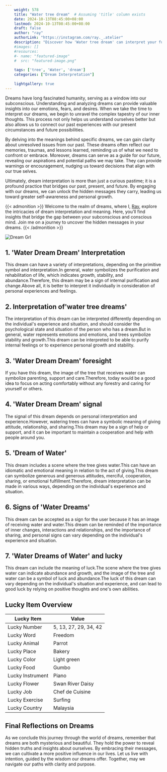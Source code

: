 ```yaml
---
    weight: 578
    title: "Water tree dream"  # Assuming 'title' column exists
    date: 2024-10-13T08:45:00+08:00
    lastmod: 2024-10-13T08:45:00+08:00
    draft: false
    author: "ray"
    authorLink: "https://instagram.com/ray._.atelier"
    description: "Discover how 'Water tree dream' can interpret your future and uncover its significant meanings in your life."
    #images: []
    #resources:
    #- name: "featured-image"
    #  src: "featured-image.png"
    
    tags: ['tree', 'Water', 'dream']
    categories: ["Dream Interpretation"]
    
    lightgallery: true
---
```

    
Dreams have long fascinated humanity, serving as a window into our subconscious. Understanding and analyzing dreams can provide valuable insights into our emotions, fears, and desires. When we take the time to interpret our dreams, we begin to unravel the complex tapestry of our inner thoughts. This process not only helps us understand ourselves better but also allows us to connect our past experiences with our present circumstances and future possibilities.

By delving into the meanings behind specific dreams, we can gain clarity about unresolved issues from our past. These dreams often reflect our memories, traumas, and lessons learned, reminding us of what we need to confront or embrace. Moreover, dreams can serve as a guide for our future, revealing our aspirations and potential paths we may take. They can provide warnings or encouragement, nudging us toward decisions that align with our true selves.

Ultimately, dream interpretation is more than just a curious pastime; it is a profound practice that bridges our past, present, and future. By engaging with our dreams, we can unlock the hidden messages they carry, leading us toward greater self-awareness and personal growth.

{{< admonition >}}
Welcome to the realm of dreams, where I, [Ray](https://instagram.com/ray._.atelier), explore the intricacies of dream interpretation and meaning. Here, you’ll find insights that bridge the gap between your subconscious and conscious mind. Join me on a journey to uncover the hidden messages in your dreams.
{{< /admonition >}}

![Dream Grl](https://cdn.pixabay.com/photo/2017/11/02/03/35/gothic-2910057_1280.jpg "Dream Grl")

## 1. 'Water Dream Dream' Interpretation
This dream can have a variety of interpretations, depending on the primitive symbol and interpretation.In general, water symbolizes the purification and rehabilitation of life, which indicates growth, stability, and abundance.Therefore, this dream may be a sign of internal purification and change.Above all, it is better to interpret it individually in consideration of personal experiences and feelings.

## 2. Interpretation of'water tree dreams'
The interpretation of this dream can be interpreted differently depending on the individual's experience and situation, and should consider the psychological state and situation of the person who has a dream.But in general, water represents emotions and emotions, and trees symbolize stability and growth.This dream can be interpreted to be able to purify internal feelings or to experience personal growth and stability.

## 3. 'Water Dream Dream' foresight
If you have this dream, the image of the tree that receives water can symbolize parenting, support and care.Therefore, today would be a good idea to focus on acting comfortably without any forestry and caring for yourself or others.

## 4. 'Water Dream Dream' signal
The signal of this dream depends on personal interpretation and experience.However, watering trees can have a symbolic meaning of giving attitude, relationship, and sharing.This dream may be a sign of help or support, and it can be important to maintain a cooperation and help with people around you.

## 5. 'Dream of Water'
This dream includes a scene where the tree gives water.This can have an idiomatic and emotional meaning in relation to the act of giving.This dream can symbolize generous and generous attitudes, merciful, cooperation, sharing, or emotional fulfillment.Therefore, dream interpretation can be made in various ways, depending on the individual's experience and situation.

## 6. Signs of 'Water Dreams'
This dream can be accepted as a sign for the user because it has an image of receiving water and water.This dream can be reminded of the importance of inner changes, interactions and relationships, and the importance of sharing, and personal signs can vary depending on the individual's experience and situation.

## 7. 'Water Dreams of Water' and lucky
This dream can include the meaning of luck.The scene where the tree gives water can indicate abundance and growth, and the image of the tree and water can be a symbol of luck and abundance.The luck of this dream can vary depending on the individual's situation and experience, and can lead to good luck by relying on positive thoughts and one's own abilities.

## Lucky Item Overview
| Lucky Item          | Value              |
|---------------|--------------------|
| Lucky Number        | 5, 13, 27, 29, 34, 42  |
| Lucky Word          | Freedom |
| Lucky Animal        | Parrot |
| Lucky Place         | Bakery     |
| Lucky Color         | Light green     |
| Lucky Food          | Gumbo      |
| Lucky Instrument    | Piano |
| Lucky Flower        | Swan River Daisy    |
| Lucky Job           | Chef de Cuisine       |
| Lucky Exercise      | Surfing  |
| Lucky Country       | Malaysia    |


##  Final Reflections on Dreams

As we conclude this journey through the world of dreams, remember that dreams are both mysterious and beautiful. They hold the power to reveal hidden truths and insights about ourselves. By embracing their messages, we can cultivate a more positive influence in our lives. Let us live with intention, guided by the wisdom our dreams offer. Together, may we navigate our paths with clarity and purpose.
